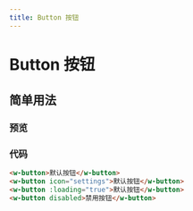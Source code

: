 ```yaml
---
title: Button 按钮
---
```


# Button 按钮

## 简单用法

### 预览

<ClientOnly>
  <General-Button1/>
</ClientOnly>

### 代码

```html
<w-button>默认按钮</w-button>
<w-button icon="settings">默认按钮</w-button>
<w-button :loading="true">默认按钮</w-button>
<w-button disabled>禁用按钮</w-button>
```